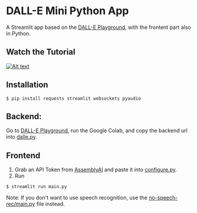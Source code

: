 # DALL-E Mini Python App

A Streamlit app based on the [DALL-E Playground](https://github.com/saharmor/dalle-playground), with the frontent part also in Python.

## Watch the Tutorial
  [![Alt text](https://img.youtube.com/vi/fRa2rmDvOCY/hqdefault.jpg)](https://youtu.be/fRa2rmDvOCY)

## Installation

```console
$ pip install requests streamlit websockets pyaudio
```

## Backend:
Go to [DALL-E Playground](https://github.com/saharmor/dalle-playground), run the Google Colab, and copy the backend url into [dalle.py](dalle.py).

## Frontend

1. Grab an API Token from [AssemblyAI](https://www.assemblyai.com) and paste it into [configure.py](configure.py).
2. Run

```console
$ streamlit run main.py
```

Note: If you don't want to use speech recognition, use the [no-speech-rec/main.py](no-speech-rec/main.py) file instead.
